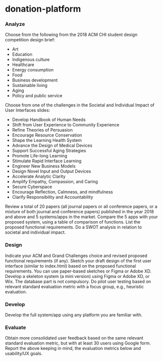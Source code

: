 # donation-platform

### Analyze
Choose from the following from the 2018 ACM CHI student design competition design brief:
- Art
- Education
- Indigenous culture
- Healthcare
- Energy consumption
- Food
- Business development
- Sustainable living
- Aging
- Policy and public service

Choose from one of the challenges in the Societal and Individual Impact of User Interfaces slides:
- Develop Handbook of Human Needs
- Shift from User Experience to Community Experience
- Refine Theories of Persuasion
- Encourage Resource Conservation
- Shape the Learning Health System
- Advance the Design of Medical Devices
- Support Successful Aging Strategies
- Promote Life-long Learning
- Stimulate Rapid Interface Learning
- Engineer New Business Models
- Design Novel Input and Output Devices
- Accelerate Analytic Clarity
- Amplify Empathy, Compassion, and Caring
- Secure Cyberspace
- Encourage Reflection, Calmness, and  	mindfulness
- Clarify Responsibility and Accountability

Review a total of 20 papers (all journal papers or all conference papers, or a mixture of both journal and conference papers) published in the year 2018 and above and 5 systems/apps in the market. Compare the 5 apps with your proposed system, using a table of comparison of functions. List the proposed functional requirements. Do a SWOT analysis in relation to societal and individual impact.

### Design
Indicate your ACM and Grand Challenges choice and revised proposed functional requirements (if any). Sketch your draft design of the first user interface (similar to index.html) based on the proposed functional requirements. You can use paper-based sketches or Figma or Adobe XD. Develop a skeleton system (a mini version) using Figma or Adobe XD, or Wix. The database part is not compulsory. Do pilot user testing based on relevant standard evaluation metric with a focus group, e.g., heuristic evaluation.

### Develop
Develop the full system/app using any platform you are familiar with.

### Evaluate
Obtain more consolidated user feedback based on the same relevant standard evaluation metric, but with at least 30 users using Google form. Report the above keeping in mind, the evaluation metrics below and usability/UX goals.
